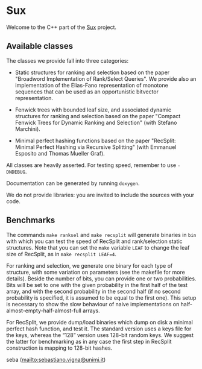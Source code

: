 Sux
===

Welcome to the C++ part of the [Sux](http://sux.di.unimi.it/) project.

Available classes
-----------------

The classes we provide fall into three categories:

* Static structures for ranking and selection based on the paper "Broadword
  Implementation of Rank/Select Queries". We provide also an implementation of
  the Elias-Fano representation of monotone sequences that can be used as an
  opportunistic bitvector representation.

* Fenwick trees with bounded leaf size, and associated dynamic structures for
  ranking and selection based on the paper "Compact Fenwick Trees for Dynamic
  Ranking and Selection" (with Stefano Marchini).

* Minimal perfect hashing functions based on the paper "RecSplit: Minimal
  Perfect Hashing via Recursive Splitting" (with Emmanuel Esposito and Thomas
  Mueller Graf).

All classes are heavily asserted. For testing speed, remember to use `-DNDEBUG`.

Documentation can be generated by running `doxygen`.

We do not provide libraries: you are invited to include the sources with your
code.

Benchmarks
----------

The commands `make ranksel` and `make recsplit` will generate binaries in `bin`
with which you can test the speed of RecSplit and rank/selection static
structures. Note that you can set the `make` variable `LEAF` to change the leaf
size of RecSplit, as in `make recsplit LEAF=4`.

For ranking and selection, we generate one binary for each type of structure,
with some variation on parameters (see the makefile for more details). Beside
the number of bits, you can provide one or two probabilities. Bits will be set
to one with the given probability in the first half of the test array, and with
the second probability in the second half (if no second probability is
specified, it is assumed to be equal to the first one). This setup is necessary
to show the slow behaviour of naive implementations on
half-almost-empty-half-almost-full arrays.

For RecSplit, we provide dump/load binaries which dump on disk a minimal
perfect hash function, and test it. The standard version uses a keys file for
the keys, whereas the “128” version uses 128-bit random keys. We suggest the
latter for benchmarking as in any case the first step in RecSplit construction
is mapping to 128-bit hashes.

seba (<mailto:sebastiano.vigna@unimi.it>)
